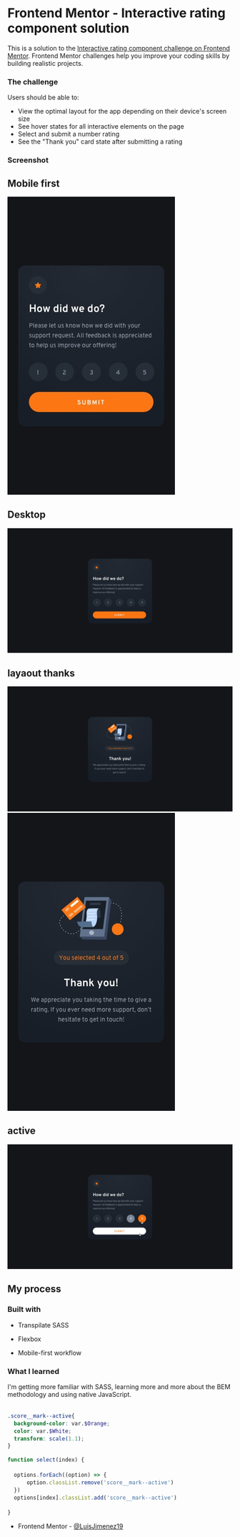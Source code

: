 # Frontend Mentor - Interactive rating component solution

This is a solution to the [Interactive rating component challenge on Frontend Mentor](https://www.frontendmentor.io/challenges/interactive-rating-component-koxpeBUmI). Frontend Mentor challenges help you improve your coding skills by building realistic projects. 



### The challenge

Users should be able to:

- View the optimal layout for the app depending on their device's screen size
- See hover states for all interactive elements on the page
- Select and submit a number rating
- See the "Thank you" card state after submitting a rating

### Screenshot

## Mobile first

![](./design/mobile-design.jpg)

## Desktop
![](./design/desktop-design.jpg)

## layaout thanks
![](./design/desktop-thank-you-state.jpg)
![](./design/mobile-thank-you-state.jpg)

## active

![](./design/active-states.jpg)


## My process

### Built with


- Transpilate SASS
- Flexbox

- Mobile-first workflow

### What I learned
I'm getting more familiar with SASS, learning more and more about the BEM methodology and using native JavaScript.




```scss

.score__mark--active{
  background-color: var.$Orange;
  color: var.$White;
  transform: scale(1.1);
}
```
```js
function select(index) {
    
  options.forEach((option) => {
      option.classList.remove('score__mark--active')
  })
  options[index].classList.add('score__mark--active')

}

```


- Frontend Mentor - [@LuisJimenez19](https://www.frontendmentor.io/profile/LuisJimenez19)


